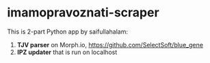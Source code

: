 # imamopravoznati-scraper
This is 2-part Python app by saifullahalam:
1. **TJV parser** on Morph.io, https://github.com/SelectSoft/blue_gene
2. **IPZ updater** that is run on localhost
